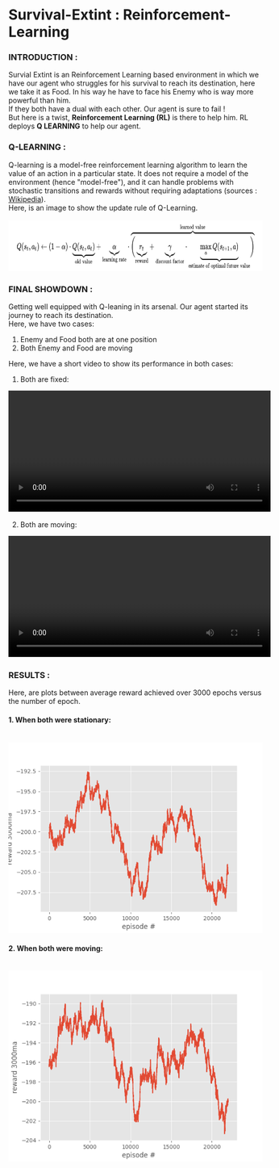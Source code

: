 # Survival-Extint : Reinforcement-Learning
<B><h3>INTRODUCTION :</h3></B>
Survial Extint is an Reinforcement Learning based environment in which we have our agent
who struggles for his survival to reach its destination, here we take it as Food. 
In his way he have to face his Enemy who is way more powerful than him.<br> If they both have a dual with each 
other. Our agent is sure to fail !<br>
But here is a twist, <B>Reinforcement Learning (RL)</B> is there to help him. RL deploys <B>Q LEARNING</B> to help our agent. 

<B><h3>Q-LEARNING :</h3></B>
Q-learning is a model-free reinforcement learning algorithm to learn the value of an action in a particular state. It does not require a model of the environment (hence "model-free"), and it can handle problems with stochastic transitions and rewards without requiring adaptations (sources : <a href = "https://en.wikipedia.org/wiki/Q-learning">Wikipedia</a>).<br>
Here, is an image to show the update rule of Q-Learning.<br><br>
<img src="images/Q_learning.png" width = "900" height = "100"><br>
<B><h3>FINAL SHOWDOWN :</h3></B>
Getting well equipped with Q-leaning in its arsenal. Our agent started its journey to reach its destination.<br>
Here, we have two cases:<br>
1. Enemy and Food both are at one position
2. Both Enemy and Food are moving

Here, we have a short video to show its performance in both cases:
1. Both are fixed:<br>
<video width="520" height="240">
  <source src="live_demo/survial_extint_stop_mode.mp4" type="video/mp4">
</video>

2. Both are moving:<br>
<video width="520" height="240">
  <source src="live_demo/survival_extint_moving_mode.mp4" type="video/mp4">
</video>












<B><h3>RESULTS :</h3></B>
Here, are plots between average reward achieved over 3000 epochs versus the number of epoch.

<B><h4>1. When both were stationary:</h4></B><br>
<img src = "images/reward_vs_episode_stopping_mode.png">
<br>
<B><h4>2. When both were moving:</h4></B><br>
<img src = "images/reward_vs_episode_moving_mode.png">
